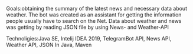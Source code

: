Goals:obtaining the summary of the latest news and necessary data about weather. The bot was created as an assistant for getting the information people usually have to search on the Net. Data about weather and news was getting by reading JSON file by using News- and Weather-API
	   
Technoligies:Java SE, Intelij IDEA 2019, TelegramBot API, News API, Weather API, JSON In Java, Maven
